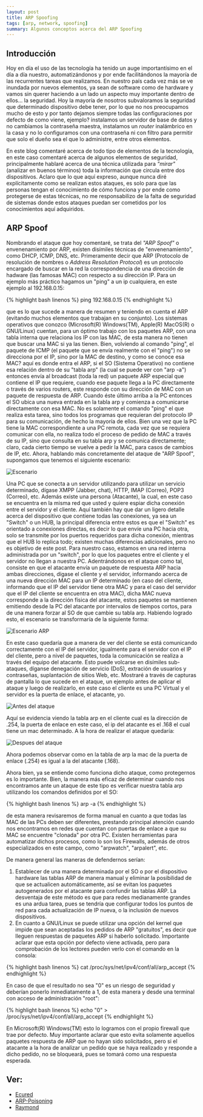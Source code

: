 ```yaml
---
layout: post
title: ARP Spoofing
tags: [arp, network, spoofing]
summary: Algunos conceptos acerca del ARP Spoofing
---
```


## Introducción

Hoy en día el uso de las tecnología ha tenido un auge importantísimo en el día a día nuestro, automatizándonos y por ende facilitándonos la mayoría de las recurrentes tareas que realizamos. En nuestro país cada vez más se ve inundada por nuevos elementos, ya sean de software como de hardware y vamos sin querer haciendo a un lado un aspecto muy importante dentro de ellos... la seguridad. Hoy la mayoría de nosotros subvaloramos la seguridad que determinado dispositivo debe tener, por lo que no nos preocupamos mucho de esto y por tanto dejamos siempre todas las configuraciones por defecto de como viene, ejemplo? instalamos un servidor de base de datos y no cambiamos la contraseña maestra, instalamos un *router* inalámbrico en la casa y no lo configuramos con una contraseña ni con filtro para permitir que solo el dueño sea el que lo administre, entre otros elementos.

En este blog comentaré acerca de todo tipo de elementos de la tecnología, en este caso comentaré acerca de algunos elementos de seguridad, principalmente hablaré acerca de una técnica utilizada para *"mirar"* (analizar en buenos términos) toda la información que circula entre dos dispositivos. Aclaro que lo que aquí expreso, aunque nunca diré explícitamente como se realizan estos ataques, es solo para que las personas tengan el conocimiento de cómo funciona y por ende como protegerse de estas técnicas, no me responsabilizo de la falta de seguridad de sistemas donde estos ataques puedan ser cometidos por los conocimientos aquí adquiridos.

## ARP Spoof

Nombrando el ataque que hoy comentaré, se trata del *"ARP Spoof"* o envenenamiento por ARP, existen disímiles técnicas de "envenenamiento", como DHCP, ICMP, DNS, etc. Primeramente decir que ARP (Protocolo de resolución de nombres o *Address Resolution Protocol*) es un protocolo encargado de buscar en la red la correspondencia de una dirección de hadware (las famosas MAC) con respecto a su dirección IP. Para un ejemplo más práctico hagamos un "ping" a un ip cualquiera, en este ejemplo al 192.168.0.15:

{% highlight bash linenos %}
ping 192.168.0.15
{% endhighlight %}

que es lo que sucede a manera de resumen y teniendo en cuenta el ARP (evitando muchos elementos que trabajan en su conjunto). Los sistemas operativos que conozco (Microsoft(R) Windows(TM), Apple(R) MacOS(R) o GNU/Linux) cuentan, para un óptimo trabajo con los paquetes ARP, con una tabla interna que relaciona los IP con las MAC, de esta manera no tienen que buscar una MAC si ya las tienen. Bien, volviendo al comando "ping", el paquete de ICMP (el paquete que se envía realmente con el "ping") no se direcciona por el IP, sino por la MAC de destino, y como se conoce esa MAC? aquí es donde entra el ARP, si el SO (Sistema Operativo) no contiene esa relación dentro de su "tabla arp" (la cual se puede ver con "arp -a") entonces envía al broadcast (toda la red) un paquete ARP especial que contiene el IP que requiere, cuando ese paquete llega a la PC directamente o través de varios routers, este responde con su dirección de MAC con un paquete de respuesta de ARP. Cuando éste último arriba a la PC entonces el SO ubica una nueva entrada en la tabla arp y comienza a comunicarse directamente con esa MAC. No es solamente el comando "ping" el que realiza esta tarea, sino todos los programas que requieran del protocolo IP para su comunicación, de hecho la mayoría de ellos.
Bien una vez que la PC tiene la MAC correspondiente a una PC remota, cada vez que se requiera comunicar con ella, no realiza todo el proceso de pedido de MAC a través de su IP, sino que consulta en su tabla arp y se comunica directamente; claro, cada cierto tiempo se vuelve a pedir la MAC, para casos de cambios de IP, etc. Ahora, hablando más concretamente del ataque de "ARP Spoof", supongamos que tenemos el siguiente escenario:

![Escenario](/images/posts/arp_spoofing/escenario.png)

Una PC que se conecta a un servidor utilizando para utilizar un servicio determinado, dígase XMPP (Jabber, chat), HTTP, IMAP (Correo), POP3 (Correo), etc. Además existe una persona (Atacante), la cual, en este caso se encuentra en la misma red que usted y quiere espiar dicha conexión entre el servidor y el cliente. Aquí también hay que dar un ligero detalle acerca del dispositivo que contiene todas las conexiones, ya sea un "Switch" o un HUB, la principal diferencia entre estos es que el "Switch" es orientado a conexiones directas, es decir lo que envíe una PC hacia otra, solo se transmite por los puertos requeridos para dicha conexión, mientras que el HUB lo replica todo; existen muchas diferencias adicionales, pero no es objetivo de este post. Para nuestro caso, estamos en una red interna administrada por un "switch", por lo que los paquetes entre el cliente y el servidor no llegan a nuestra PC.
Adentrándonos en el ataque como tal, consiste en que el atacante envía un paquete de respuesta ARP hacia ambas direcciones, dígase el cliente y el servidor, informando acerca de una nueva dirección MAC para un IP determinado (en caso del cliente, informando que el IP del servidor tiene otra MAC y para el caso del servidor que el IP del cliente se encuentra en otra MAC), dicha MAC nueva corresponde a la dirección física del atacante, estos paquetes se mantienen emitiendo desde la PC del atacante por intervalos de tiempos cortos, para de una manera forzar al SO de que cambie su tabla arp. Habiendo logrado esto, el escenario se transformaría de la siguiente forma:

![Escenario ARP](/images/posts/arp_spoofing/escenario_arp.png)

En este caso quedaría que a manera de ver del cliente se está comunicando correctamente con el IP del servidor, igualmente para el servidor con el IP del cliente, pero a nivel de paquetes, toda la comunicación se realiza a través del equipo del atacante. Esto puede volcarse en disímiles sub-ataques, díganse denegación de servicio (DoS), extración de usuarios y contraseñas, suplantación de sitios Web, etc.
Mostraré a través de capturas de pantalla lo que sucede en el ataque, un ejemplo antes de aplicar el ataque y luego de realizarlo, en este caso el cliente es una PC Virtual y el servidor es la puerta de enlace, el atacante, yo.

![Antes del ataque](/images/posts/arp_spoofing/antes_ataque.png)

Aquí se evidencia viendo la tabla arp en el cliente cual es la dirección de .254, la puerta de enlace en este caso, el ip del atacante es el .168 el cual tiene un mac determinado. A la hora de realizar el ataque quedaría:

![Despues del ataque](/images/posts/arp_spoofing/despues_ataque.png)

Ahora podemos observar como en la tabla de arp la mac de la puerta de enlace (.254) es igual a la del atacante (.168).

Ahora bien, ya se entiende como funciona dicho ataque, como protegernos es lo importante. Bien, la manera más eficaz de determinar cuando nos encontramos ante un ataque de este tipo es verificar nuestra tabla arp utilizando los comandos definidos por el SO:

{% highlight bash linenos %}
arp -a
{% endhighlight %}

de esta manera revisaremos de forma manual en cuanto a que todas las MAC de las PCs deben ser diferentes, prestando principal atención cuando nos encontramos en redes que cuentan con puertas de enlace a que su MAC se encuentre "clonada" por otra PC. Existen herramientas para automatizar dichos procesos, como lo son los Firewalls, además de otros especializados en este campo, como "arpwatch", "arpalert", etc.

De manera general las maneras de defendernos serían:

1. Establecer de una manera determinada por el SO o por el dispositivo hardware las tablas ARP de manera manual y eliminar la posibilidad de que se actualicen automáticamente, así se evitan los paquetes autogenerados por el atacante para confundir las tablas ARP. La desventaja de este método es que para redes medianamente grandes es una ardua tarea, pues se tendría que configurar todos los puntos de red para cada actualización de IP nueva, o la inclusión de nuevos dispositivos.
2. En cuanto a GNU/Linux se puede utilizar una opción del kernel que impide que sean aceptadas los pedidos de ARP "gratuitos", es decir que lleguen respuestas de paquetes ARP si haberlo solicitado. Importante aclarar que esta opción por defecto viene activada, pero para comprobación de los lectores pueden verlo con el comando en la consola:

{% highlight bash linenos %}
cat /proc/sys/net/ipv4/conf/all/arp_accept
{% endhighlight %}

En caso de que el resultado no sea "0" es un riesgo de seguridad y deberían ponerlo inmediatamente a 1, de esta manera y desde una terminal con acceso de administración "root":

{% highlight bash linenos %}
echo "0" > /proc/sys/net/ipv4/conf/all/arp_accept
{% endhighlight %}

En Microsoft(R) Windows(TM) esto lo logramos con el propio firewall que trae por defecto. Muy importante aclarar que esto evita solamente aquellos paquetes respuesta de ARP que no hayan sido solicitados, pero si el atacante a la hora de analizar un pedido que se haya realizado y responde a dicho pedido, no se bloqueará, pues se tomará como una respuesta esperada.

## Ver:

- [Ecured](http://www.ecured.cu/index.php/Arp)
- [ARP-Poisoning](http://www.arppoisoning.com/best-practices-for-defending-against-arp-poisoning-2/)
- [Raymond](https://www.raymond.cc/blog/protect-your-computer-against-arp-poison-attack-netcut/)
